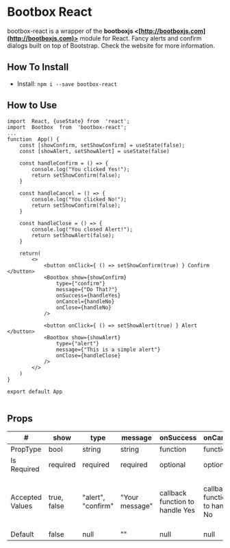# Bootbox React
bootbox-react is a wrapper of the **bootboxjs <[http://bootboxjs.com](http://bootboxjs.com)>** module for React. 
Fancy alerts and confirm dialogs built on top of Bootstrap. Check the website for more information.

## How To Install

- Install:
`npm i --save bootbox-react`

## How to Use

```
import  React, {useState} from  'react';
import  Bootbox  from  'bootbox-react';
...
function  App() {
	const [showConfirm, setShowConfirm] = useState(false);
	const [showAlert, setShowAlert] = useState(false)
	
	const handleConfirm = () => {
		console.log("You clicked Yes!");
		return setShowConfirm(false);
	}
	
	const handleCancel = () => {
		console.log("You clicked No!");
		return setShowConfirm(false);
	}

	const handleClose = () => {
		console.log("You closed Alert!");
		return setShowAlert(false);
	}

	return(
		<>
			<button onClick={ () => setShowConfirm(true) } Confirm </button>
			<Bootbox show={showConfirm} 
				type={"confirm"}  
				message={"Do That?"}  
				onSuccess={handleYes}  
				onCancel={handleNo}  
				onClose={handleNo} 
			/>

			<button onClick={ () => setShowAlert(true) } Alert </button>
			<Bootbox show={showAlert} 
				type={"alert"}  
				message={"This is a simple alert"}  
				onClose={handleClose} 
			/>
		</>
	)
}

export default App
	
```
## Props
| #               | show        | type               | message        | onSuccess                       | onCancel                       | onClose                                      | cancelClassNames                      | successClassNames                      | cancelLabel                          | successLabel                          |
|-----------------|-------------|--------------------|----------------|---------------------------------|--------------------------------|----------------------------------------------|---------------------------------------|----------------------------------------|--------------------------------------|---------------------------------------|
| PropType        | bool        | string             | string         | function                        | function                       | function                                     | string                                | string                                 | string                               | string                                |
| Is Required     | required    | required           | required       | optional                        | optional                       | required                                     | optional                              | optional                               | optional                             | optional                              |
| Accepted Values | true, false | "alert", "confirm" | "Your message" | callback function to handle Yes | callback function to handle No | callback function to call when box is closed | classname(s) to apply to "No" button" | classname(s) to apply to "Yes" button" | Custom label to apply to "No" button | Custom label to apply to "Yes" button |
| Default         | false       | null               | ""             | null                            | null                           | null                                         | "btn-danger"                          | "btn-primary"                          | "No"                                 | "Yes"                                 |